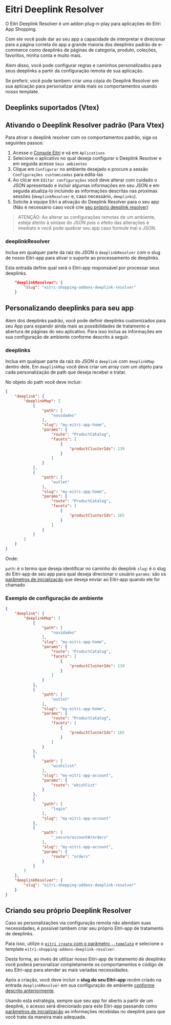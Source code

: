# Eitri Deeplink Resolver
O Eitri Deeplink Resolver é um addon plug-n-play para aplicações do Eitri App Shopping.

Com ele você pode dar ao seu app a capacidade de interpretar e direcionar para a página correta do app a grande maioria dos deeplinks padrão de e-commerce como deeplinks de páginas de categoria, produto, coleções, favoritos, minha conta e muito mais.

Alem disso, você pode configurar regras e caminhos personalizados para seus deeplinks a partir da configuração remota de sua aplicação.

Se preferir, você pode tambem criar uma cópia do Deeplink Resolver em sua aplicação para personalizar ainda mais os comportamentos usando nosso template.

## Deeplinks suportados (Vtex)


## Ativando o Deeplink Resolver padrão (Para Vtex)

Para ativar o deeplink resolver com os comportamentos padrão, siga os seguintes passos:

1. Acesse o [Console Eitri](https://console.eitri.tech/) e vá em `Aplicativos`
2. Selecione o aplicativo no qual deseja configurar o Deeplink Resolver e em seguida acesse `Seus ambientes`
3. Clique em `Configurar` no ambiente desejado e procure a sessão `Configurações customizadas` para edita-las
4. Ao clicar em `Editar configurações` você deve alterar com cuidado o JSON apresentado e incluir algumas informações em seu JSON e em seguida atualiza-lo incluindo as informações descritas nas proximas sessões (`deeplinkResolver` e, caso necessário, `deeplinks`).
5. Solicite à equipe Eitri a ativação do Deeplink Resolver para o seu app (Não é necessário caso você crie [seu próprio deeplink resolver](#criando-seu-próprio-deeplink-resolver))

> ATENÇÃO: Ao alterar as configurações remotas de um ambiente, esteja atento à sintaxe do JSON pois o efeito das alterações é imediato e você pode quebrar seu app caso formule mal o JSON.

### deeplinkResolver

Inclua em qualquer parte da raiz do JSON o `deeplinkResolver` com o slug de nosso Eitri-app para ativar o suporte ao processamento de deeplinks.

Esta entrada define qual será o Eitri-app responsável por processar seus deeplinks.

```json
    "deeplinkResolver": {
        "slug": "eitri-shopping-addons-deeplink-resolver"
    }
```

## Personalizando deeplinks para seu app

Alem dos deeplinks padrão, você pode definir deeplinks customizados para seu App para expandir ainda mais as possibilidades de tratamento e abertura de páginas do seu aplicativo. Para isso inclua as informações em sua configuração de ambiente conforme descrito à seguir.

### deeplinks

Inclua em qualquer parte da raiz do JSON o `deeplink` com `deeplinkMap` dentro dele. Em `deeplinkMap` você deve criar um array com um objeto para cada personalização de path que deseja receber e tratar.

No objeto do path você deve incluir:

```json
{
    "deeplink": {
        "deeplinkMap": [
            {
                "path": [
                    "novidades"
                ],
                "slug": "my-eitri-app-home",
                "params": {
                    "route": "ProductCatalog",
                    "facets": [
                        {
                            "productClusterIds": 139
                        }
                    ]
                }
            },
            {
                "path": [
                    "outlet"
                ],
                "slug": "my-eitri-app-home",
                "params": {
                    "route": "ProductCatalog",
                    "facets": [
                        {
                            "productClusterIds": 165
                        }
                    ]
                }
            }
        ]
    }
}
```

Onde:

`path`: é o termo que deseja identificar no caminho do deeplink
`slug`: é o slug do Eitri-app de seu app para qual deseja direcionar o usuário
`params`: são os [parâmetros de inicialização](https://cdn.83io.com.br/library/eitri-bifrost/doc/latest/classes/Bifrost.html#getInitializationInfos) que deseja enviar ao Eitri-app quando ele for chamado 

### Exemplo de configuração de ambiente

```json
{
    "deeplink": {
        "deeplinkMap": [
            {
                "path": [
                    "novidades"
                ],
                "slug": "my-eitri-app-home",
                "params": {
                    "route": "ProductCatalog",
                    "facets": [
                        {
                            "productClusterIds": 139
                        }
                    ]
                }
            },
            {
                "path": [
                    "outlet"
                ],
                "slug": "my-eitri-app-home",
                "params": {
                    "route": "ProductCatalog",
                    "facets": [
                        {
                            "productClusterIds": 165
                        }
                    ]
                }
            },
            {
                "path": [
                    "wishilist"
                ],
                "slug": "my-eitri-app-account",
                "params": {
                    "route": "whishlist"
                }
            },
            {
                "path": [
                    "login"
                ],
                "slug": "my-eitri-app-account"
            },
            {
                "path": [
                    "_secure/account#/orders"
                ],
                "slug": "my-eitri-app-account",
                "params": {
                    "route": "orders"
                }
            }
        ]
    },
    "deeplinkResolver": {
        "slug": "eitri-shopping-addons-deeplink-resolver"
    }
}
```


## Criando seu próprio Deeplink Resolver

Caso as personalizações via configuração remota não atendam suas necessidades, é possível tambem criar seu próprio Eitri-app de tratamento de deeplinks.

Para isso, utilize o [`eitri create` com o parâmetro `--template`](https://docs.eitri.tech/pt/eitri-cli/#opcoes-disponiveis_1) e selecione o template `eitri-shopping-addons-deeplink-resolver`.

Desta forma, ao invés de utilizar nosso Eitri-app de tratamento de deeplinks você poderá personalizar completamente os comportamentos e código de seu Eitri-app para atender as mais variadas necessidades.

Após a criação, você deve incluir o **slug do seu Eitri-app** recém criado na entrada `deeplinkResolver` em sua configuração de ambiente [conforme descrito anteriormente](#deeplinkresolver).

Usando esta estratégia, sempre que seu app for aberto a partir de um deeplink, o acesso será direcionado para este Eitri-app passando como [parâmetros de inicialização]((https://cdn.83io.com.br/library/eitri-bifrost/doc/latest/classes/Bifrost.html#getInitializationInfos)) as informações recebidas no deeplink para que você trate da maneira mais adequada.